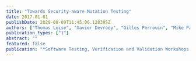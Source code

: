 ```yaml
---
title: "Towards Security-aware Mutation Testing"
date: 2017-01-01
publishDate: 2020-08-09T11:45:06.128395Z
authors: ["Thomas Loise", "Xavier Devroey", "Gilles Perrouin", "Mike Papadakis", "Patrick Heymans"]
publication_types: ["1"]
abstract: ""
featured: false
publication: "*Software Testing, Verification and Validation Workshops (ICSTW 2017), IEEE Tenth International Conference on*"
---
```


